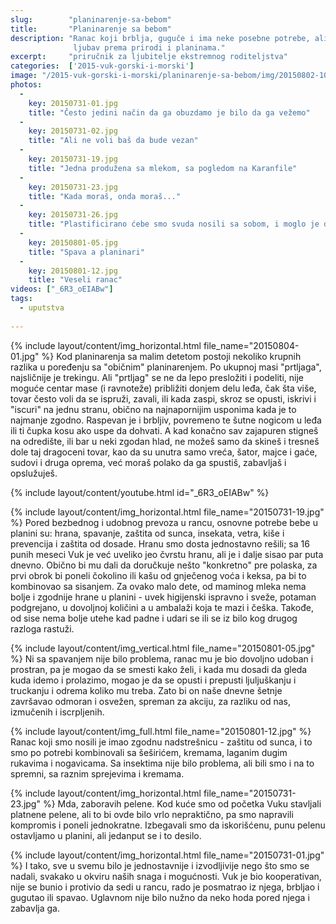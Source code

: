 ```yaml
---
slug:        "planinarenje-sa-bebom"
title:       "Planinarenje sa bebom"
description: "Ranac koji brblja, guguče i ima neke posebne potrebe, ali ako se one ispune, srećan je da deli sa mamom i tatom
              ljubav prema prirodi i planinama."
excerpt:     "priručnik za ljubitelje ekstremnog roditeljstva"
categories:  ['2015-vuk-gorski-i-morski']
image: "/2015-vuk-gorski-i-morski/planinarenje-sa-bebom/img/20150802-10.jpg"
photos:
  -
    key: 20150731-01.jpg
    title: "Često jedini način da ga obuzdamo je bilo da ga vežemo"
  -
    key: 20150731-02.jpg
    title: "Ali ne voli baš da bude vezan"
  -
    key: 20150731-19.jpg
    title: "Jedna produžena sa mlekom, sa pogledom na Karanfile"
  -
    key: 20150731-23.jpg
    title: "Kada moraš, onda moraš..."
  -
    key: 20150731-26.jpg
    title: "Plastificirano ćebe smo svuda nosili sa sobom, i moglo je da posluži na razne načine"
  -
    key: 20150801-05.jpg
    title: "Spava a planinari"
  -
    key: 20150801-12.jpg
    title: "Veseli ranac"
videos: ["_6R3_oEIABw"]
tags:
  - uputstva
  
---
```


{% include layout/content/img_horizontal.html file_name="20150804-01.jpg" %}
Kod planinarenja sa malim detetom postoji nekoliko krupnih razlika u poređenju sa "običnim" planinarenjem.
Po ukupnoj masi "prtljaga", najsličnije je trekingu. Ali "prtljag" se ne da lepo presložiti i podeliti, nije moguće
centar mase (i ravnoteže) približiti donjem delu leđa, čak šta više, tovar često voli da se ispruži, zavali, ili kada
zaspi, skroz se opusti, iskrivi i "iscuri" na jednu stranu, obično na najnapornijim usponima kada je to najmanje zgodno.
Raspevan je i brbljiv, povremeno te šutne nogicom u leđa ili ti čupka kosu ako uspe da dohvati. A kad konačno sav zajapuren stigneš
na odredište, ili bar u neki zgodan hlad, ne možeš samo da skineš i tresneš dole taj dragoceni tovar, kao da su unutra samo
vreća, šator, majce i gaće, sudovi i druga oprema, već moraš polako da ga spustiš, zabavljaš i opslužuješ.

{% include layout/content/youtube.html id="_6R3_oEIABw" %}

{% include layout/content/img_horizontal.html file_name="20150731-19.jpg" %}
Pored bezbednog i udobnog prevoza u rancu, osnovne potrebe bebe u planini su: hrana, spavanje, zaštita od sunca,
insekata, vetra, kiše i prevencija i zaštita od dosade. Hranu smo dosta jednostavno rešili; sa 16 punih meseci Vuk
je već uveliko jeo čvrstu hranu, ali je i dalje sisao par puta dnevno. Obično bi mu dali da doručkuje nešto
"konkretno" pre polaska, za prvi obrok bi poneli čokolino ili kašu od gnječenog voća i keksa, pa bi to
kombinovao sa sisanjem. Za ovako malo dete, od maminog mleka nema bolje i zgodnije hrane u planini - uvek higijenski
ispravno i sveže, potaman podgrejano, u dovoljnoj količini a u ambalaži koja te mazi i češka. Takođe, od sise nema
bolje utehe kad padne i udari se ili se iz bilo kog drugog razloga rastuži.

{% include layout/content/img_vertical.html file_name="20150801-05.jpg" %}
Ni sa spavanjem nije bilo problema, ranac mu je bio dovoljno udoban i prostran, pa je mogao da se smesti kako želi,
i kada mu dosadi da gleda kuda idemo i prolazimo, mogao je da se opusti i prepusti ljuljuškanju i truckanju i
odrema koliko mu treba. Zato bi on naše dnevne šetnje završavao odmoran i osvežen, spreman za akciju, za razliku
od nas, izmučenih i iscrpljenih.

{% include layout/content/img_full.html file_name="20150801-12.jpg" %}
Ranac koji smo nosili je imao zgodnu nadstrešnicu - zaštitu od sunca, i to smo po potrebi kombinovali sa šeširićem,
kremama, laganim dugim rukavima i nogavicama. Sa insektima nije bilo problema, ali bili smo i na to spremni, sa
raznim sprejevima i kremama.

{% include layout/content/img_horizontal.html file_name="20150731-23.jpg" %}
Mda, zaboravih pelene. Kod kuće smo od početka Vuku stavljali platnene pelene, ali to bi ovde bilo vrlo
nepraktično, pa smo napravili kompromis i poneli jednokratne. Izbegavali smo da iskorišćenu, punu pelenu
ostavljamo u planini, ali jedanput se i to desilo.

{% include layout/content/img_horizontal.html file_name="20150731-01.jpg" %}
I tako, sve u svemu bilo je jednostavnije i izvodljivije nego što smo se nadali, svakako u okviru naših snaga
i mogućnosti. Vuk je bio kooperativan, nije se bunio i protivio da sedi u rancu, rado je posmatrao iz njega, brbljao i
gugutao ili spavao. Uglavnom nije bilo nužno da neko hoda pored njega i zabavlja ga.